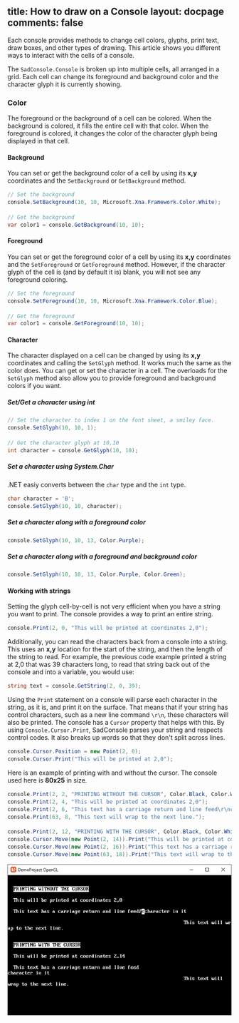 title: How to draw on a Console
layout: docpage
comments: false
---

Each console provides methods to change cell colors, glyphs, print text, draw boxes, and other types of drawing. This article shows you different ways to interact with the cells of a console.

The `SadConsole.Console` is broken up into multiple cells, all arranged in a grid. Each cell can change its foreground and background color and the character glyph it is currently showing.

### Color

The foreground or the background of a cell can be colored. When the background is colored, it fills the entire cell with that color. When the foreground is colored, it changes the color of the character glyph being displayed in that cell.

#### Background

You can set or get the background color of a cell by using its **x,y** coordinates and the `SetBackground` or `GetBackground` method.

```csharp
// Set the background
console.SetBackground(10, 10, Microsoft.Xna.Framework.Color.White);

// Get the background
var color1 = console.GetBackground(10, 10);
```

#### Foreground

You can set or get the foreground color of a cell by using its **x,y** coordinates and the `SetForeground` or `GetForeground` method. However, if the character glyph of the cell is (and by default it is) blank, you will not see any foreground coloring.

```csharp
// Set the foreground
console.SetForeground(10, 10, Microsoft.Xna.Framework.Color.Blue);

// Get the foreground
var color1 = console.GetForeground(10, 10);
```

#### Character
The character displayed on a cell can be changed by using its **x,y** coordinates and calling the `SetGlyph` method. It works much the same as the color does. You can get or set the character in a cell. The overloads for the `SetGlyph` method also allow you to provide foreground and background colors if you want.

##### Set/Get a character using int

```csharp
// Set the character to index 1 on the font sheet, a smiley face.
console.SetGlyph(10, 10, 1);

// Get the character glyph at 10,10
int character = console.GetGlyph(10, 10);
```

##### Set a character using System.Char

.NET easiy converts between the `char` type and the `int` type. 

```csharp
char character = 'B';
console.SetGlyph(10, 10, character);
```

##### Set a character along with a foreground color

```csharp
console.SetGlyph(10, 10, 13, Color.Purple);
```

##### Set a character along with a foreground and background color

```csharp
console.SetGlyph(10, 10, 13, Color.Purple, Color.Green);
```

#### Working with strings
Setting the glyph cell-by-cell is not very efficient when you have a string you want to print. The console provides a way to print an entire string.

```csharp
console.Print(2, 0, "This will be printed at coordinates 2,0");
```

Additionally, you can read the characters back from a console into a string. This uses an **x,y** location for the start of the string, and then the length of the string to read. For example, the previous code example printed a string at 2,0 that was 39 characters long, to read that string back out of the console and into a variable, you would use:

```csharp
string text = console.GetString(2, 0, 39);
```

Using the `Print` statement on a console will parse each character in the string, as it is, and print it on the surface. That means that if your string has control characters, such as a new line command `\r\n`, these characters will also be printed. The console has a `Cursor` property that helps with this. By using `Console.Cursor.Print`, SadConsole parses your string and respects control codes. It also breaks up words so that they don't split across lines.

```csharp
console.Cursor.Position = new Point(2, 0);
console.Cursor.Print("This will be printed at 2,0");
```

Here is an example of printing with and without the cursor. The console used here is **80x25** in size.

```csharp
console.Print(2, 2, "PRINTING WITHOUT THE CURSOR", Color.Black, Color.White);
console.Print(2, 4, "This will be printed at coordinates 2,0");
console.Print(2, 6, "This text has a carriage return and line feed\r\ncharacter in it");
console.Print(63, 8, "This text will wrap to the next line.");

console.Print(2, 12, "PRINTING WITH THE CURSOR", Color.Black, Color.White);
console.Cursor.Move(new Point(2, 14)).Print("This will be printed at coordinates 2,14");
console.Cursor.Move(new Point(2, 16)).Print("This text has a carriage return and line feed\r\ncharacter in it");
console.Cursor.Move(new Point(63, 18)).Print("This text will wrap to the next line.");
```

![printing with and without a cursor](images/how-to-draw-on-a-console/with-or-without-cursor.png)
